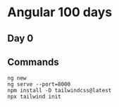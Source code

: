 # Angular 100 days
## Day 0

## Commands
```
ng new
ng serve --port=8000
npm install -D tailwindcss@latest
npx tailwind init
```